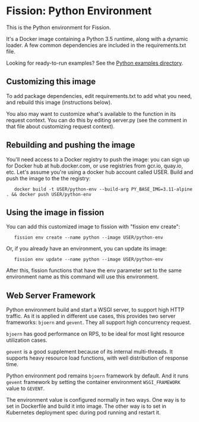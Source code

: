 # Fission: Python Environment

This is the Python environment for Fission.

It's a Docker image containing a Python 3.5 runtime, along with a
dynamic loader.  A few common dependencies are included in the
requirements.txt file.

Looking for ready-to-run examples? See the [Python examples directory](./examples).

## Customizing this image

To add package dependencies, edit requirements.txt to add what you
need, and rebuild this image (instructions below).

You also may want to customize what's available to the function in its
request context.  You can do this by editing server.py (see the
comment in that file about customizing request context).

## Rebuilding and pushing the image

You'll need access to a Docker registry to push the image: you can
sign up for Docker hub at hub.docker.com, or use registries from
gcr.io, quay.io, etc.  Let's assume you're using a docker hub account
called USER.  Build and push the image to the the registry:

```
   docker build -t USER/python-env --build-arg PY_BASE_IMG=3.11-alpine . && docker push USER/python-env
```

## Using the image in fission

You can add this customized image to fission with "fission env
create":

```
   fission env create --name python --image USER/python-env
```

Or, if you already have an environment, you can update its image:

```
   fission env update --name python --image USER/python-env   
```

After this, fission functions that have the env parameter set to the
same environment name as this command will use this environment.

## Web Server Framework

Python environment build and start a WSGI server, to support high HTTP 
traffic. As it is applied in different use cases, this provides two server
frameworks: `bjoern` and `gevent`. They all support high concurrency request.

`bjoern` has good performance on RPS, to be ideal for most light resource 
utilization cases.

`gevent` is a good supplement because of its internal multi-threads. It 
supports heavy resource load functions, with well distribution of response 
time.

Python environment pod remains `bjoern` framework by default. And it runs `gevent` 
framework by setting the container environment `WSGI_FRAMEWORK` value to `GEVENT`. 

The environment value is configured normally in two ways. One way is to set in Dockerfile 
and build it into image. The other way is to set in Kubernetes deployment spec during 
pod running and restart it.
